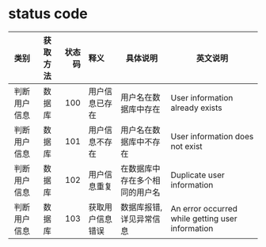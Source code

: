 # status code
|类别|获取方法|状态码|释义|具体说明|英文说明|
|:---:|:---:|---:|:---|---|-----|
|判断用户信息|数据库|100|用户信息已存在|用户名在数据库中存在|User information already exists|
|判断用户信息|数据库|101|用户信息不存在|用户名在数据库中不存在|User information does not exist|
|判断用户信息|数据库|102|用户信息重复|在数据库中存在多个相同的用户名|Duplicate user information|
|判断用户信息|数据库|103|获取用户信息错误|数据库报错,详见异常信息|An error occurred while getting user information|


